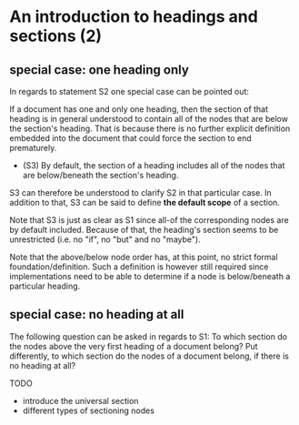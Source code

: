 
<!-- ======================================================================= -->
# An introduction to headings and sections (2)

<!-- ======================================================================= -->
## special case: one heading only

In regards to statement S2 one special case can be pointed out:

If a document has one and only one heading, then the section of that heading
is in general understood to contain all of the nodes that are below the
section's heading. That is because there is no further explicit definition
embedded into the document that could force the section to end prematurely.

- (S3) By default, the section of a heading includes all of the nodes
  that are below/beneath the section's heading.

S3 can therefore be understood to clarify S2 in that particular case.
In addition to that, S3 can be said to define **the default scope**
of a section.

Note that S3 is just as clear as S1 since all-of the corresponding nodes
are by default included. Because of that, the heading's section seems to
be unrestricted (i.e. no "if", no "but" and no "maybe").

Note that the above/below node order has, at this point, no strict formal
foundation/definition. Such a definition is however still required since
implementations need to be able to determine if a node is below/beneath
a particular heading.

<!-- ======================================================================= -->
## special case: no heading at all

The following question can be asked in regards to S1: To which section do the
nodes above the very first heading of a document belong? Put differently, to
which section do the nodes of a document belong, if there is no heading at all?

TODO
- introduce the universal section
- different types of sectioning nodes
